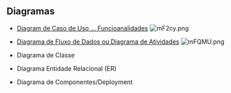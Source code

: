 ## Diagramas

* [Diagram de Caso de Uso ... Funcioanalidades](https://s1.imghub.io/mF2cy.png)
  ![mF2cy.png](https://s1.imghub.io/mF2cy.png)

* [Diagrama de Fluxo de Dados ou Diagrama de Atividades](https://s1.imghub.io/mFQMU.png)
  ![mFQMU.png](https://s1.imghub.io/mFQMU.png)

* Diagrama de Classe

* Diagrama Entidade Relacional (ER)

* Diagrama de Componentes/Deployment
